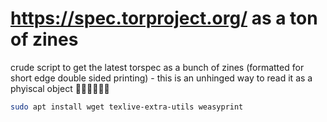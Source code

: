 # https://spec.torproject.org/ as a ton of zines 

crude script to get the latest torspec as a bunch of zines (formatted for short edge double sided printing) - this is an unhinged way to read it as a phyiscal object 🤷‍♀️🤷‍♀️🤷‍♀️ 


```bash
sudo apt install wget texlive-extra-utils weasyprint
```